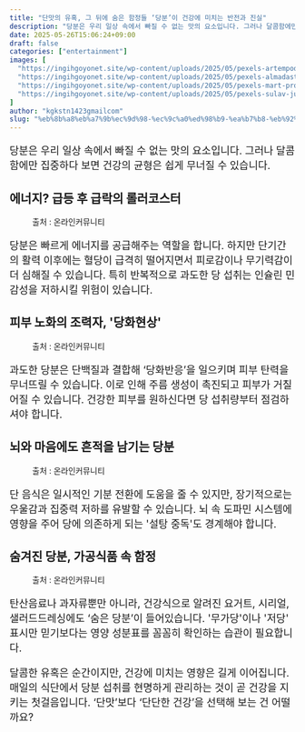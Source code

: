```yaml
---
title: "단맛의 유혹, 그 뒤에 숨은 함정들 ‘당분’이 건강에 미치는 반전과 진실"
description: "당분은 우리 일상 속에서 빠질 수 없는 맛의 요소입니다. 그러나 달콤함에만 집중하다 보면 건강의 균형은 쉽게 무너질 수 있습니다."
date: 2025-05-26T15:06:24+09:00
draft: false
categories: ["entertainment"]
images: [
  "https://ingihgoyonet.site/wp-content/uploads/2025/05/pexels-artempodrez-6823509-1024x576.jpg"
  "https://ingihgoyonet.site/wp-content/uploads/2025/05/pexels-almadastudio-609549-576x1024.jpg"
  "https://ingihgoyonet.site/wp-content/uploads/2025/05/pexels-mart-production-7089020-1-1024x683.jpg"
  "https://ingihgoyonet.site/wp-content/uploads/2025/05/pexels-sulav-jung-hamal-742656-18925018-1024x949.jpg"
]
author: "kgkstn1423gmailcom"
slug: "%eb%8b%a8%eb%a7%9b%ec%9d%98-%ec%9c%a0%ed%98%b9-%ea%b7%b8-%eb%92%a4%ec%97%90-%ec%88%a8%ec%9d%80-%ed%95%a8%ec%a0%95%eb%93%a4-%eb%8b%b9%eb%b6%84%ec%9d%b4-%ea%b1%b4%ea%b0%95%ec%97%90"
---
```


<p style="font-size:18px">당분은 우리 일상 속에서 빠질 수 없는 맛의 요소입니다. 그러나 달콤함에만 집중하다 보면 건강의 균형은 쉽게 무너질 수 있습니다.</p> <h2 >에너지? 급등 후 급락의 롤러코스터</h2> <figure ><img src="https://ingihgoyonet.site/wp-content/uploads/2025/05/pexels-artempodrez-6823509-1024x576.jpg" alt="" style="aspect-ratio:16/9;object-fit:cover"/><figcaption >출처 : 온라인커뮤니티</figcaption></figure> <p style="font-size:18px">당분은 빠르게 에너지를 공급해주는 역할을 합니다. 하지만 단기간의 활력 이후에는 혈당이 급격히 떨어지면서 피로감이나 무기력감이 더 심해질 수 있습니다. 특히 반복적으로 과도한 당 섭취는 인슐린 민감성을 저하시킬 위험이 있습니다.</p> <h2 >피부 노화의 조력자, '당화현상'</h2> <figure ><img src="https://ingihgoyonet.site/wp-content/uploads/2025/05/pexels-almadastudio-609549-576x1024.jpg" alt="" style="aspect-ratio:16/9;object-fit:cover"/><figcaption >출처 : 온라인커뮤니티</figcaption></figure> <p style="font-size:18px">과도한 당분은 단백질과 결합해 ‘당화반응’을 일으키며 피부 탄력을 무너뜨릴 수 있습니다. 이로 인해 주름 생성이 촉진되고 피부가 거칠어질 수 있습니다. 건강한 피부를 원하신다면 당 섭취량부터 점검하셔야 합니다.</p> <h2 >뇌와 마음에도 흔적을 남기는 당분</h2> <figure ><img src="https://ingihgoyonet.site/wp-content/uploads/2025/05/pexels-mart-production-7089020-1-1024x683.jpg" alt="" style="aspect-ratio:16/9;object-fit:cover"/><figcaption >출처 : 온라인커뮤니티</figcaption></figure> <p style="font-size:18px">단 음식은 일시적인 기분 전환에 도움을 줄 수 있지만, 장기적으로는 우울감과 집중력 저하를 유발할 수 있습니다. 뇌 속 도파민 시스템에 영향을 주어 당에 의존하게 되는 '설탕 중독'도 경계해야 합니다.</p> <h2 >숨겨진 당분, 가공식품 속 함정</h2> <figure ><img src="https://ingihgoyonet.site/wp-content/uploads/2025/05/pexels-sulav-jung-hamal-742656-18925018-1024x949.jpg" alt="" style="aspect-ratio:16/9;object-fit:cover"/><figcaption >출처 : 온라인커뮤니티</figcaption></figure> <p style="font-size:18px">탄산음료나 과자류뿐만 아니라, 건강식으로 알려진 요거트, 시리얼, 샐러드드레싱에도 ‘숨은 당분’이 들어있습니다. '무가당'이나 '저당' 표시만 믿기보다는 영양 성분표를 꼼꼼히 확인하는 습관이 필요합니다.</p> <p style="font-size:18px">달콤한 유혹은 순간이지만, 건강에 미치는 영향은 길게 이어집니다. 매일의 식단에서 당분 섭취를 현명하게 관리하는 것이 곧 건강을 지키는 첫걸음입니다. ‘단맛’보다 ‘단단한 건강’을 선택해 보는 건 어떨까요?</p>